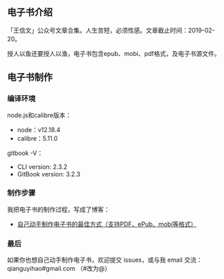 ## 电子书介绍

「王信文」公众号文章合集。人生苦短，必须性感。文章截止时间：2019-02-20。

授人以鱼还要授人以渔，电子书包含epub、mobi、pdf格式，及电子书源文件。


## 电子书制作

### 编译环境

node.js和calibre版本：

- node：v12.18.4
- calibre：5.11.0

gitbook -V：

- CLI version: 2.3.2
- GitBook version: 3.2.3

### 制作步骤

我把电子书的制作过程，写成了博客：

- [自己动手制作电子书的最佳方式（支持PDF、ePub、mobi等格式）](https://www.qianguyihao.com/post/2020-09-14-gitbook)

### 最后

如果你也想自己动手制作电子书，欢迎提交 issues，或与我 email 交流：qianguyihao#gmail.com （#改为@）
